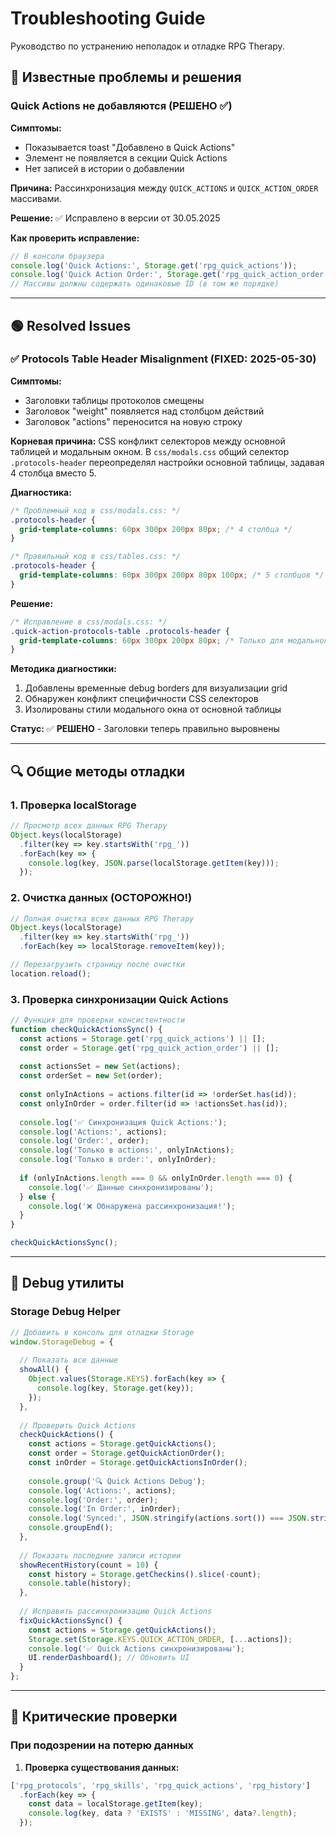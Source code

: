 # Troubleshooting Guide

Руководство по устранению неполадок и отладке RPG Therapy.

## 🚨 Известные проблемы и решения

### Quick Actions не добавляются (РЕШЕНО ✅)

**Симптомы:**
- Показывается toast "Добавлено в Quick Actions"
- Элемент не появляется в секции Quick Actions
- Нет записей в истории о добавлении

**Причина:** Рассинхронизация между `QUICK_ACTIONS` и `QUICK_ACTION_ORDER` массивами.

**Решение:** ✅ Исправлено в версии от 30.05.2025

**Как проверить исправление:**
```javascript
// В консоли браузера
console.log('Quick Actions:', Storage.get('rpg_quick_actions'));
console.log('Quick Action Order:', Storage.get('rpg_quick_action_order'));
// Массивы должны содержать одинаковые ID (в том же порядке)
```

---

## 🟢 Resolved Issues

### ✅ Protocols Table Header Misalignment (FIXED: 2025-05-30)
**Симптомы:**
- Заголовки таблицы протоколов смещены 
- Заголовок "weight" появляется над столбцом действий
- Заголовок "actions" переносится на новую строку

**Корневая причина:**
CSS конфликт селекторов между основной таблицей и модальным окном. В `css/modals.css` общий селектор `.protocols-header` переопределял настройки основной таблицы, задавая 4 столбца вместо 5.

**Диагностика:**
```css
/* Проблемный код в css/modals.css: */
.protocols-header {
  grid-template-columns: 60px 300px 200px 80px; /* 4 столбца */
}

/* Правильный код в css/tables.css: */
.protocols-header {
  grid-template-columns: 60px 300px 200px 80px 100px; /* 5 столбцов */
}
```

**Решение:**
```css
/* Исправление в css/modals.css: */
.quick-action-protocols-table .protocols-header {
  grid-template-columns: 60px 300px 200px 80px; /* Только для модального окна */
}
```

**Методика диагностики:**
1. Добавлены временные debug borders для визуализации grid
2. Обнаружен конфликт специфичности CSS селекторов
3. Изолированы стили модального окна от основной таблицы

**Статус:** ✅ **РЕШЕНО** - Заголовки теперь правильно выровнены

---

## 🔍 Общие методы отладки

### 1. Проверка localStorage

```javascript
// Просмотр всех данных RPG Therapy
Object.keys(localStorage)
  .filter(key => key.startsWith('rpg_'))
  .forEach(key => {
    console.log(key, JSON.parse(localStorage.getItem(key)));
  });
```

### 2. Очистка данных (ОСТОРОЖНО!)

```javascript
// Полная очистка всех данных RPG Therapy
Object.keys(localStorage)
  .filter(key => key.startsWith('rpg_'))
  .forEach(key => localStorage.removeItem(key));

// Перезагрузить страницу после очистки
location.reload();
```

### 3. Проверка синхронизации Quick Actions

```javascript
// Функция для проверки консистентности
function checkQuickActionsSync() {
  const actions = Storage.get('rpg_quick_actions') || [];
  const order = Storage.get('rpg_quick_action_order') || [];
  
  const actionsSet = new Set(actions);
  const orderSet = new Set(order);
  
  const onlyInActions = actions.filter(id => !orderSet.has(id));
  const onlyInOrder = order.filter(id => !actionsSet.has(id));
  
  console.log('✅ Синхронизация Quick Actions:');
  console.log('Actions:', actions);
  console.log('Order:', order);
  console.log('Только в actions:', onlyInActions);
  console.log('Только в order:', onlyInOrder);
  
  if (onlyInActions.length === 0 && onlyInOrder.length === 0) {
    console.log('✅ Данные синхронизированы');
  } else {
    console.log('❌ Обнаружена рассинхронизация!');
  }
}

checkQuickActionsSync();
```

---

## 🐛 Debug утилиты

### Storage Debug Helper

```javascript
// Добавить в консоль для отладки Storage
window.StorageDebug = {
  
  // Показать все данные
  showAll() {
    Object.values(Storage.KEYS).forEach(key => {
      console.log(key, Storage.get(key));
    });
  },
  
  // Проверить Quick Actions
  checkQuickActions() {
    const actions = Storage.getQuickActions();
    const order = Storage.getQuickActionOrder();
    const inOrder = Storage.getQuickActionsInOrder();
    
    console.group('🔍 Quick Actions Debug');
    console.log('Actions:', actions);
    console.log('Order:', order);
    console.log('In Order:', inOrder);
    console.log('Synced:', JSON.stringify(actions.sort()) === JSON.stringify(order.sort()));
    console.groupEnd();
  },
  
  // Показать последние записи истории
  showRecentHistory(count = 10) {
    const history = Storage.getCheckins().slice(-count);
    console.table(history);
  },
  
  // Исправить рассинхронизацию Quick Actions
  fixQuickActionsSync() {
    const actions = Storage.getQuickActions();
    Storage.set(Storage.KEYS.QUICK_ACTION_ORDER, [...actions]);
    console.log('✅ Quick Actions синхронизированы');
    UI.renderDashboard(); // Обновить UI
  }
};
```

---

## 🚨 Критические проверки

### При подозрении на потерю данных

1. **Проверка существования данных:**
```javascript
['rpg_protocols', 'rpg_skills', 'rpg_quick_actions', 'rpg_history']
  .forEach(key => {
    const data = localStorage.getItem(key);
    console.log(key, data ? 'EXISTS' : 'MISSING', data?.length);
  });
```